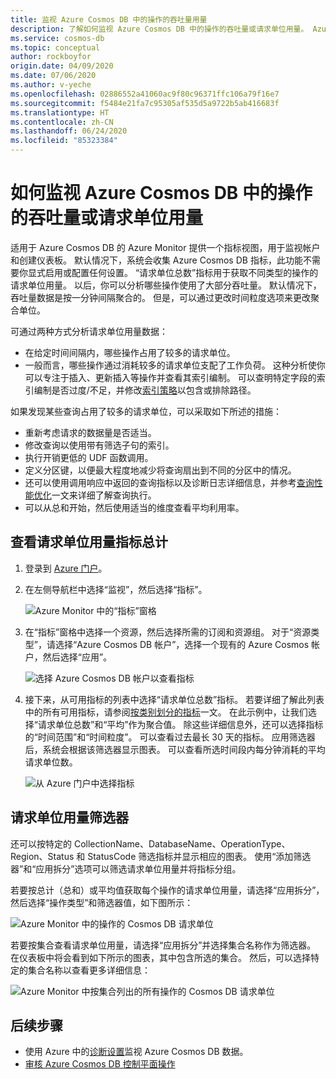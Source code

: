 ```yaml
---
title: 监视 Azure Cosmos DB 中的操作的吞吐量用量
description: 了解如何监视 Azure Cosmos DB 中的操作的吞吐量或请求单位用量。 Azure Cosmos DB 帐户的所有者可以了解哪些操作占用了较多的请求单位。
ms.service: cosmos-db
ms.topic: conceptual
author: rockboyfor
origin.date: 04/09/2020
ms.date: 07/06/2020
ms.author: v-yeche
ms.openlocfilehash: 02886552a41060ac9f80c96371ffc106a79f16e7
ms.sourcegitcommit: f5484e21fa7c95305af535d5a9722b5ab416683f
ms.translationtype: HT
ms.contentlocale: zh-CN
ms.lasthandoff: 06/24/2020
ms.locfileid: "85323384"
---
```

<!--Verified successfully BEFORE Filters for request unit usage-->
# <a name="how-to-monitor-throughput-or-request-unit-usage-of-an-operation-in-azure-cosmos-db"></a>如何监视 Azure Cosmos DB 中的操作的吞吐量或请求单位用量

适用于 Azure Cosmos DB 的 Azure Monitor 提供一个指标视图，用于监视帐户和创建仪表板。 默认情况下，系统会收集 Azure Cosmos DB 指标，此功能不需要你显式启用或配置任何设置。 “请求单位总数”指标用于获取不同类型的操作的请求单位用量。 以后，你可以分析哪些操作使用了大部分吞吐量。 默认情况下，吞吐量数据是按一分钟间隔聚合的。 但是，可以通过更改时间粒度选项来更改聚合单位。

可通过两种方式分析请求单位用量数据：

* 在给定时间间隔内，哪些操作占用了较多的请求单位。
* 一般而言，哪些操作通过消耗较多的请求单位支配了工作负荷。
这种分析使你可以专注于插入、更新插入等操作并查看其索引编制。 可以查明特定字段的索引编制是否过度/不足，并修改[索引策略](index-policy.md#include-exclude-paths)以包含或排除路径。

如果发现某些查询占用了较多的请求单位，可以采取如下所述的措施：

* 重新考虑请求的数据量是否适当。
* 修改查询以使用带有筛选子句的索引。
* 执行开销更低的 UDF 函数调用。
* 定义分区键，以便最大程度地减少将查询扇出到不同的分区中的情况。
* 还可以使用调用响应中返回的查询指标以及诊断日志详细信息，并参考[查询性能优化](sql-api-query-metrics.md)一文来详细了解查询执行。
* 可以从总和开始，然后使用适当的维度查看平均利用率。

## <a name="view-the-total-request-unit-usage-metric"></a>查看请求单位用量指标总计

1. 登录到 [Azure 门户](https://portal.azure.cn/)。

1. 在左侧导航栏中选择“监视”，然后选择“指标”。 

    ![Azure Monitor 中的“指标”窗格](./media/monitor-request-unit-usage/monitor-metrics-blade.png)

1. 在“指标”窗格中选择一个资源，然后选择所需的订阅和资源组。    对于“资源类型”，请选择“Azure Cosmos DB 帐户”，选择一个现有的 Azure Cosmos 帐户，然后选择“应用”。  

    ![选择 Azure Cosmos DB 帐户以查看指标](./media/monitor-request-unit-usage/select-cosmos-db-account.png)

1. 接下来，从可用指标的列表中选择“请求单位总数”指标。 若要详细了解此列表中的所有可用指标，请参阅[按类别划分的指标](monitor-cosmos-db-reference.md)一文。 在此示例中，让我们选择“请求单位总数”和“平均”作为聚合值。  除这些详细信息外，还可以选择指标的“时间范围”和“时间粒度”。  可以查看过去最长 30 天的指标。  应用筛选器后，系统会根据该筛选器显示图表。 可以查看所选时间段内每分钟消耗的平均请求单位数。  

    ![从 Azure 门户中选择指标](./media/monitor-request-unit-usage/request-unit-usage-metric.png)

## <a name="filters-for-request-unit-usage"></a>请求单位用量筛选器

还可以按特定的 CollectionName、DatabaseName、OperationType、Region、Status 和 StatusCode 筛选指标并显示相应的图表。      使用“添加筛选器”和“应用拆分”选项可以筛选请求单位用量并将指标分组。 

若要按总计（总和）或平均值获取每个操作的请求单位用量，请选择“应用拆分”，然后选择“操作类型”和筛选器值，如下图所示： 

   ![Azure Monitor 中的操作的 Cosmos DB 请求单位](./media/monitor-request-unit-usage/request-unit-usage-operations.png)

若要按集合查看请求单位用量，请选择“应用拆分”并选择集合名称作为筛选器。 在仪表板中将会看到如下所示的图表，其中包含所选的集合。 然后，可以选择特定的集合名称以查看更多详细信息：

   ![Azure Monitor 中按集合列出的所有操作的 Cosmos DB 请求单位](./media/monitor-request-unit-usage/request-unit-usage-collection.png)

## <a name="next-steps"></a>后续步骤

* 使用 Azure 中的[诊断设置](cosmosdb-monitor-resource-logs.md)监视 Azure Cosmos DB 数据。
* [审核 Azure Cosmos DB 控制平面操作](audit-control-plane-logs.md)

<!-- Update_Description: update meta properties, wording update, update link -->